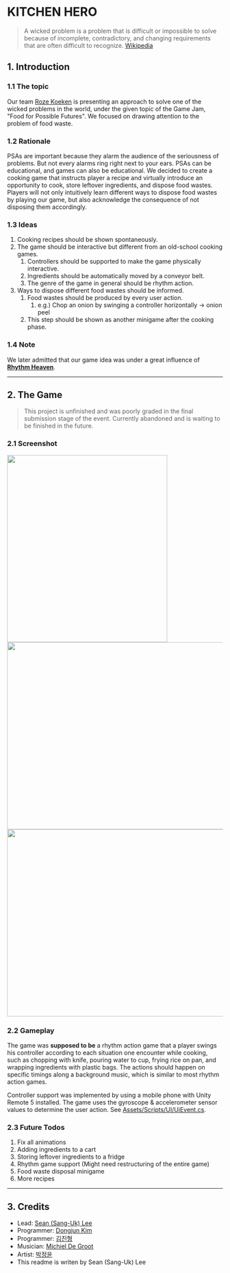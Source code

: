 # KITCHEN HERO
> A wicked problem is a problem that is difficult or impossible to solve because of incomplete, contradictory, and changing requirements that are often difficult to recognize. [Wikipedia](https://en.wikipedia.org/wiki/Wicked_problem)

## 1. Introduction
### 1.1 The topic
Our team [Roze Koeken](https://www.facebook.com/rozekoekenGGJ2019/) is presenting an approach to solve one of the wicked problems in the world, under the given topic of the Game Jam, "Food for Possible Futures". We focused on drawing attention to the problem of food waste.

### 1.2 Rationale
PSAs are important because they alarm the audience of the seriousness of problems. But not every alarms ring right next to your ears. PSAs can be educational, and games can also be educational. We decided to create a cooking game that instructs player a recipe and virtually introduce an opportunity to cook, store leftover ingredients, and dispose food wastes. Players will not only intuitively learn different ways to dispose food wastes by playing our game, but also acknowledge the consequence of not disposing them accordingly.

### 1.3 Ideas
1. Cooking recipes should be shown spontaneously.
2. The game should be interactive but different from an old-school cooking games.
     1. Controllers should be supported to make the game physically interactive.
     2. Ingredients should be automatically moved by a conveyor belt.
     3. The genre of the game in general should be rhythm action.
3. Ways to dispose different food wastes should be informed.
     1. Food wastes should be produced by every user action.
           1. e.g.) Chop an onion by swinging a controller horizontally -> onion peel
     2. This step should be shown as another minigame after the cooking phase.

### 1.4 Note
We later admitted that our game idea was under a great influence of [**Rhythm Heaven**](https://en.wikipedia.org/wiki/Rhythm_Heaven).

<hr/>

## 2. The Game
> This project is unfinished and was poorly graded in the final submission stage of the event.
Currently abandoned and is waiting to be finished in the future.

### 2.1 Screenshot
<img src="https://i.imgur.com/ntxbTyf.png" width="374.3px" height="437px" title="" alt=""></img>
<img src="https://media.giphy.com/media/KbTQEVj6jTB5b9yJ47/giphy.gif" width="700px" height="437px" title="" alt=""></img>
<img src="https://media.giphy.com/media/XHAo0cJPJ9enK9UDyb/giphy.gif" width="700px" height="437px" title="" alt=""></img>

### 2.2 Gameplay
The game was **supposed to be** a rhythm action game that a player swings his controller according to each situation one encounter while cooking, such as chopping with knife, pouring water to cup, frying rice on pan, and wrapping ingredients with plastic bags. The actions should happen on specific timings along a background music, which is similar to most rhythm action games.

Controller support was implemented by using a mobile phone with Unity Remote 5 installed. The game uses the gyroscope & accelerometer sensor values to determine the user action. See [Assets/Scripts/UI/UiEvent.cs](https://github.com/sean-sanguk-lee/KitchenHero/blob/master/Project/GAGJ2019-07-43/Assets/Scripts/UI/UIEvent.cs).

### 2.3 Future Todos
1. Fix all animations
2. Adding ingredients to a cart
3. Storing leftover ingredients to a fridge
4. Rhythm game support (Might need restructuring of the entire game)
5. Food waste disposal minigame
6. More recipes

<hr/>

## 3. Credits
* Lead: [Sean (Sang-Uk) Lee](https://github.com/sean-sanguk-lee)
* Programmer: [Dongjun Kim](https://www.facebook.com/profile.php?id=100009739864418)
* Programmer: [김진형](https://www.facebook.com/profile.php?id=100013656583498)
* Musician: [Michiel De Groot](https://www.facebook.com/profile.php?id=100008298185504)
* Artist: [박정윤](https://www.facebook.com/profile.php?id=100004908069959)
* This readme is writen by Sean (Sang-Uk) Lee
